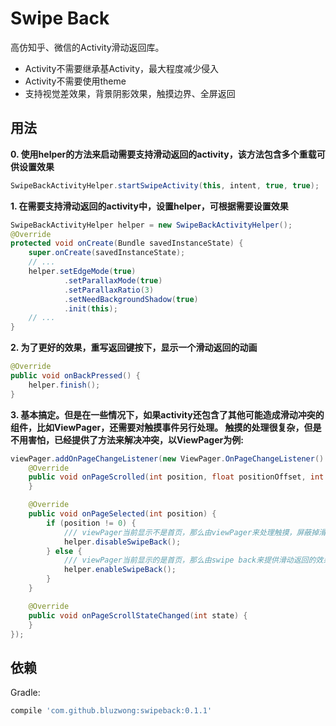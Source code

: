 Swipe Back
============
高仿知乎、微信的Activity滑动返回库。

 * Activity不需要继承基Activity，最大程度减少侵入
 * Activity不需要使用theme
 * 支持视觉差效果，背景阴影效果，触摸边界、全屏返回

用法
--------
__0. 使用helper的方法来启动需要支持滑动返回的activity，该方法包含多个重载可供设置效果__
```java
SwipeBackActivityHelper.startSwipeActivity(this, intent, true, true);
```
__1. 在需要支持滑动返回的activity中，设置helper，可根据需要设置效果__
```java
SwipeBackActivityHelper helper = new SwipeBackActivityHelper();
@Override
protected void onCreate(Bundle savedInstanceState) {
    super.onCreate(savedInstanceState);
    // ...
    helper.setEdgeMode(true)
            .setParallaxMode(true)
            .setParallaxRatio(3)
            .setNeedBackgroundShadow(true)
            .init(this);
    // ...
}
```
__2. 为了更好的效果，重写返回键按下，显示一个滑动返回的动画__
```java
@Override
public void onBackPressed() {
    helper.finish();
}
```
__3. 基本搞定。但是在一些情况下，如果activity还包含了其他可能造成滑动冲突的组件，比如ViewPager，还需要对触摸事件另行处理。
触摸的处理很复杂，但是不用害怕，已经提供了方法来解决冲突，以ViewPager为例:__
```java
viewPager.addOnPageChangeListener(new ViewPager.OnPageChangeListener() {
    @Override
    public void onPageScrolled(int position, float positionOffset, int positionOffsetPixels) {
    }

    @Override
    public void onPageSelected(int position) {
        if (position != 0) {
            /// viewPager当前显示不是首页，那么由viewPager来处理触摸，屏蔽掉滑动返回
            helper.disableSwipeBack();
        } else {
            /// viewPager当前显示的是首页，那么由swipe back来提供滑动返回的效果
            helper.enableSwipeBack();
        }
    }

    @Override
    public void onPageScrollStateChanged(int state) {
    }
});
```
依赖
--------
Gradle:
```groovy
compile 'com.github.bluzwong:swipeback:0.1.1'
```